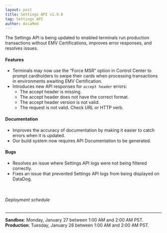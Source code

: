 ```yaml
---
layout: post
title: Settings API v1.9.0
tag: Settings API
author: AxiaMed
---
```

The Settings API is being updated to enabled terminals run production transactions without EMV Certifications, improves error responses, and resolves issues.

#### Features
* Terminals may now use the “Force MSR” option in Control Center to prompt cardholders to swipe their cards when processing transactions in environments awaiting EMV Certification.
* Introduces new API responses for `accept header` errors:
  * The accept header is missing.
  * The accept header does not have the correct format.
  * The accept header version is not valid.
  * The request is not valid. Check URL or HTTP verb.


#### Documentation
* Improves the accuracy of documentation by making it easier to catch errors when it is updated.
* Our build system now requires API Documentation to be generated.


#### Bugs
* Resolves an issue where Settings API logs were not being filtered correctly.
* Fixes an issue that prevented Settings API logs from being displayed on DataDog.

&nbsp;  
###### Deployment schedule
* * *
**Sandbox**: Monday, January 27 between 1:00 AM and 2:00 AM PST.
<br>
**Production**: Tuesday, January 28 between 1:00 AM and 2:00 AM PST.
